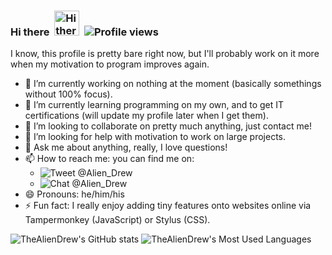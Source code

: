 ### Hi there&nbsp;&nbsp;<img src="https://user-images.githubusercontent.com/1303154/88677602-1635ba80-d120-11ea-84d8-d263ba5fc3c0.gif" width="40px" alt="Hi there">&nbsp;&nbsp;![Profile views](https://komarev.com/ghpvc/?username=thealiendrew&color=brightgreen)

I know, this profile is pretty bare right now, but I'll probably work on it more when my motivation to program improves again.

- 🔭 I’m currently working on nothing at the moment (basically somethings without 100% focus).
- 🌱 I’m currently learning programming on my own, and to get IT certifications (will update my profile later when I get them).
- 👯 I’m looking to collaborate on pretty much anything, just contact me!
- 🤔 I’m looking for help with motivation to work on large projects.
- 💬 Ask me about anything, really, I love questions!
- 📫 How to reach me: you can find me on:
  - ![Tweet @Alien_Drew](https://img.shields.io/twitter/url?label=Tweet%20%40Alien_Drew&style=social&url=https%3A%2F%2Ftwitter.com%2FAlien_Drew)
  - ![Chat @Alien_Drew](https://img.shields.io/badge/Chat_@Alien__Drew--URL?style=social&logo=reddit&link=https%3A%2F%2Fwww.reddit.com%2Fchat%2Fuser_id%2Ft2_1091wg)
- 😄 Pronouns: he/him/his
- ⚡ Fun fact: I really enjoy adding tiny features onto websites online via Tampermonkey (JavaScript) or Stylus (CSS).

![TheAlienDrew's GitHub stats](https://github-readme-stats.vercel.app/api?username=thealiendrew&theme=blue-green) ![TheAlienDrew's Most Used Languages](https://github-readme-stats.vercel.app/api/top-langs/?username=thealiendrew&layout=compact&theme=blue-green)
